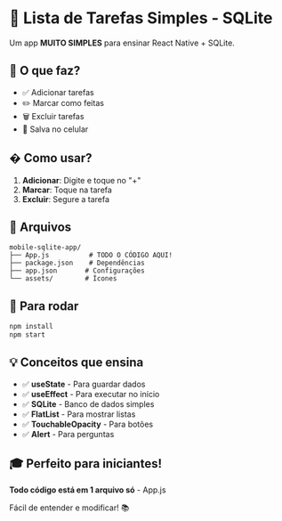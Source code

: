 # 📝 Lista de Tarefas Simples - SQLite

Um app **MUITO SIMPLES** para ensinar React Native + SQLite.

## 🎯 O que faz?

- ✅ Adicionar tarefas
- ✏️ Marcar como feitas
- 🗑️ Excluir tarefas
- 💾 Salva no celular

## � Como usar?

1. **Adicionar**: Digite e toque no "+"
2. **Marcar**: Toque na tarefa
3. **Excluir**: Segure a tarefa

## 📁 Arquivos

```
mobile-sqlite-app/
├── App.js          # TODO O CÓDIGO AQUI! 
├── package.json    # Dependências
├── app.json       # Configurações
└── assets/        # Ícones
```

## 🚀 Para rodar

```bash
npm install
npm start
```

## 💡 Conceitos que ensina

- ✅ **useState** - Para guardar dados
- ✅ **useEffect** - Para executar no início  
- ✅ **SQLite** - Banco de dados simples
- ✅ **FlatList** - Para mostrar listas
- ✅ **TouchableOpacity** - Para botões
- ✅ **Alert** - Para perguntas

## 🎓 Perfeito para iniciantes!

**Todo código está em 1 arquivo só** - App.js

Fácil de entender e modificar! 📚
